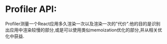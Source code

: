 # Profiler API:

Profiler测量一个React应用多久渲染一次以及渲染一次的"代价".他的目的是识别出应用中渲染较慢的部分,或是可以使用类似memoization优化的部分,并从相关优化中获益.

